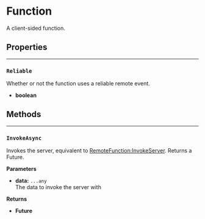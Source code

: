 # Function

A client-sided function.

## Properties

---

### `Reliable`

Whether or not the function uses a reliable remote event.

- **boolean**

## Methods

---

### `InvokeAsync`

Invokes the server, equivalent to [RemoteFunction:InvokeServer](https://create.roblox.com/docs/reference/engine/classes/RemoteFunction#InvokeServer). Returns a Future.

**Parameters**

- **data:** `...any`<br>
The data to invoke the server with

**Returns**

- **Future**
